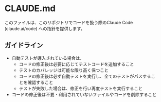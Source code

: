 # CLAUDE.md

このファイルは、このリポジトリでコードを扱う際のClaude Code (claude.ai/code) への指針を提供します。

## ガイドライン

- 自動テストが導入されている場合は、
  - コードの修正後は必要に応じてテストコードを追加すること
  - テストのカバレッジは可能な限り高く保つこと
  - コードの修正後は必ず自動テストを実行し、全てのテストがパスすることを確認すること
  - テストが失敗した場合は、修正を行い再度テストを実行すること
- コードの修正後は不要・利用されていないファイルやコードを削除すること
